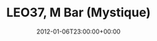 ---
templateKey: event
guid: 0896e36b-6eab-11ea-99c5-002590d1d1b0
date: 2012-01-06T23:00:00+00:00
eventTime: '11pm'
title: LEO37, M Bar (Mystique)
artist: LEO37
city: Taipei
venue: M Bar (Mystique)
group: LEO37
---